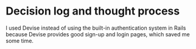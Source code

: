 # Decision log and thought process

I used Devise instead of using the built-in authentication system in Rails
because Devise provides good sign-up and login pages, which saved me some time.

